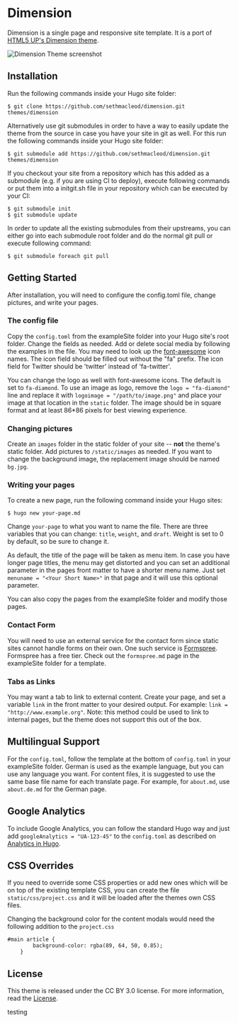 # Dimension

Dimension is a single page and responsive site template. It is a port of [HTML5 UP's Dimension theme](https://html5up.net/uploads/demos/dimension/).

![Dimension Theme screenshot](https://raw.githubusercontent.com/sethmacleod/dimension/master/images/screenshot.png)

## Installation

Run the following commands inside your Hugo site folder:

    $ git clone https://github.com/sethmacleod/dimension.git themes/dimension

Alternatively use git submodules in order to have a way to easily update the theme from the source in case you have your site in git as well.
For this run the following commands inside your Hugo site folder:

    $ git submodule add https://github.com/sethmacleod/dimension.git themes/dimension

If you checkout your site from a repository which has this added as a submodule (e.g. if you are using CI to deploy), execute following commands or put them into a initgit.sh file in your repository which can be executed by your CI:

    $ git submodule init
    $ git submodule update

In order to update all the existing submodules from their upstreams, you can either go into each submodule root folder and do the normal git pull or execute following command:

    $ git submodule foreach git pull

## Getting Started

After installation, you will need to configure the config.toml file, change pictures, and write your pages.

### The config file

Copy the `config.toml` from the exampleSite folder into your Hugo site's root folder. Change the fields as needed. Add or delete social media by following the examples in the file. You may need to look up the [font-awesome](http://fontawesome.io/) icon names. The icon field should be filled out without the "fa" prefix. The icon field for Twitter should be 'twitter' instead of 'fa-twitter'.

You can change the logo as well with font-awesome icons. The default is set to `fa-diamond`.
To use an image as logo, remove the `logo = "fa-diamond"` line and replace it with `logoimage = "/path/to/image.png"` and place your image at that location in the `static` folder. The image should be in square format and at least 86*86 pixels for best viewing experience.

### Changing pictures

Create an `images` folder in the static folder of your site -- **not** the theme's static folder. Add pictures to `/static/images` as needed. If you want to change the background image, the replacement image should be named `bg.jpg`.

### Writing your pages

To create a new page, run the following command inside your Hugo sites:

    $ hugo new your-page.md

Change `your-page` to what you want to name the file. There are three variables that you can change: `title`, `weight`, and `draft`. Weight is set to 0 by default, so be sure to change it.

As default, the title of the page will be taken as menu item. In case you have longer page titles, the menu may get distorted and you can set an additional parameter in the pages front matter to have a shorter menu name.
Just set `menuname = "<Your Short Name>"` in that page and it will use this optional parameter. 

You can also copy the pages from the exampleSite folder and modify those pages.

### Contact Form

You will need to use an external service for the contact form since static sites cannot handle forms on their own. One such service is [Formspree](https://formspree.io/). Formspree has a free tier. Check out the `formspree.md` page in the exampleSite folder for a template.

### Tabs as Links

You may want a tab to link to external content. Create your page, and set a variable `link` in the front matter to your desired output. For example: `link = "http://www.example.org"`. Note: this method could be used to link to internal pages, but the theme does not support this out of the box.

## Multilingual Support

For the `config.toml`, follow the template at the bottom of `config.toml` in your exampleSite folder. German is used as the example language, but you can use any language you want. For content files, it is suggested to use the same base file name for each translate page. For example, for `about.md`, use `about.de.md` for the German page. 

## Google Analytics
To include Google Analytics, you can follow the standard Hugo way and just add `googleAnalytics = "UA-123-45"` to the `config.toml` as described on [Analytics in Hugo](https://gohugo.io/extras/analytics/). 

## CSS Overrides
If you need to override some CSS properties or add new ones which will be on top of the existing template CSS, you can create the file `static/css/project.css` and it will be loaded after the themes own CSS files.

Changing the background color for the content modals would need the following addition to the `project.css`

    #main article {
			background-color: rgba(89, 64, 50, 0.85);
		} 

## License

This theme is released under the CC BY 3.0 license. For more information, read the [License](https://github.com/sethmacleod/dimension/blob/master/LICENSE.md).



testing
